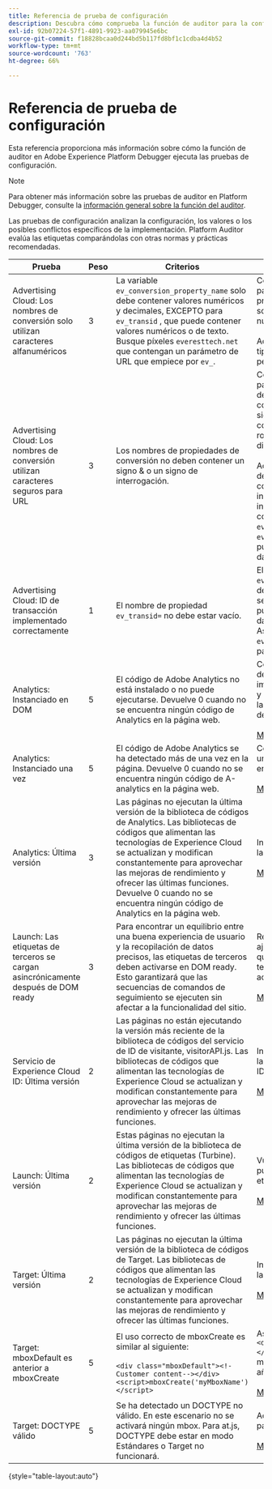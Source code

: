 ```yaml
---
title: Referencia de prueba de configuración
description: Descubra cómo comprueba la función de auditor para la configuración en Adobe Experience Platform Debugger.
exl-id: 92b07224-57f1-4891-9923-aa079945e6bc
source-git-commit: f18828bcaa0d244bd5b117fd8bf1c1cdba4d4b52
workflow-type: tm+mt
source-wordcount: '763'
ht-degree: 66%

---
```


# Referencia de prueba de configuración

Esta referencia proporciona más información sobre cómo la función de auditor en Adobe Experience Platform Debugger ejecuta las pruebas de configuración.

>[!NOTE]
>
>Para obtener más información sobre las pruebas de auditor en Platform Debugger, consulte la [información general sobre la función del auditor](./overview.md).

Las pruebas de configuración analizan la configuración, los valores o los posibles conflictos específicos de la implementación. Platform Auditor evalúa las etiquetas comparándolas con otras normas y prácticas recomendadas.

| Prueba | Peso | Criterios | Recomendación |
| --- | --- | --- | --- |
| Advertising Cloud: Los nombres de conversión solo utilizan caracteres alfanuméricos | 3 | La variable `ev_conversion_property_name` solo debe contener valores numéricos y decimales, EXCEPTO para `ev_transid` , que puede contener valores numéricos o de texto. Busque píxeles `everesttech.net`   que contengan un parámetro de URL que empiece por  `ev_`. | Compruebe que los parámetros de la propiedad de transacción solo contienen valores numéricos y decimales.<br><br>Advertencia: Cualquier otro tipo de valor puede causar pérdida de datos. |
| Advertising Cloud: Los nombres de conversión utilizan caracteres seguros para URL | 3 | Los nombres de propiedades de conversión no deben contener un signo &amp; o un signo de interrogación. | Compruebe que los parámetros de propiedad de transacción no contienen un signo &amp; o un signo de interrogación no codificado. Estos signos rompen el formato de la dirección URL.<br><br>Advertencia: Parámetros de propiedad que contienen un signo de interrogación o un signo de interrogación no codificado (por ejemplo:  `ev_formComplete?=1` o  `ev_formComplete&Submit=1`), puede causar la pérdida de datos. |
| Advertising Cloud: ID de transacción implementado correctamente | 1 | El nombre de propiedad  `ev_transid=` no debe estar vacío. | El nombre de propiedad  `ev_transid=` no debe dejarse sin un valor. Si no se introduce un valor, puede causar la pérdida de datos de transacción. Asignar un valor a `ev_transid=` o quitar el parámetro del píxel. |
| Analytics: Instanciado en DOM | 5 | El código de Adobe Analytics no está instalado o no puede ejecutarse. Devuelve 0 cuando no se encuentra ningún código de Analytics en la página web. | Compruebe que la etiqueta de Analytics está implementada en la página y no está bloqueada por las siguientes actividades de script.<br><br>[Más información](https://experienceleague.adobe.com/docs/analytics/implementation/home.html?lang=es) |
| Analytics: Instanciado una vez | 5 | El código de Adobe Analytics se ha detectado más de una vez en la página. Devuelve 0 cuando no se encuentra ningún código de A-analytics en la página web. | Compruebe que solo hay una etiqueta de Analytics en la página.<br><br>[Más información](https://experienceleague.adobe.com/docs/analytics/implementation/home.html) |
| Analytics: Última versión | 3 | Las páginas no ejecutan la última versión de la biblioteca de códigos de Analytics. Las bibliotecas de códigos que alimentan las tecnologías de Experience Cloud se actualizan y modifican constantemente para aprovechar las mejoras de rendimiento y ofrecer las últimas funciones. Devuelve 0 cuando no se encuentra ningún código de Analytics en la página web. | Instale la última versión de la biblioteca de Analytics.<br><br>[Más información](https://experienceleague.adobe.com/docs/analytics/implementation/appmeasurement-updates.html?lang=es) |
| Launch: Las etiquetas de terceros se cargan asincrónicamente después de DOM ready | 3 | Para encontrar un equilibrio entre una buena experiencia de usuario y la recopilación de datos precisos, las etiquetas de terceros deben activarse en DOM ready. Esto garantizará que las secuencias de comandos de seguimiento se ejecuten sin afectar a la funcionalidad del sitio. | Resuelva este problema ajustando todas las reglas que ejecutan píxeles de terceros para que se activen en DOM Ready.<br><br>[Más información](https://experienceleague.adobe.com/docs/experience-platform/tags/ui/rules.html?lang=es) |
| Servicio de Experience Cloud ID: Última versión | 2 | Las páginas no están ejecutando la versión más reciente de la biblioteca de códigos del servicio de ID de visitante,  visitorAPI.js. Las bibliotecas de códigos que alimentan las tecnologías de Experience Cloud se actualizan y modifican constantemente para aprovechar las mejoras de rendimiento y ofrecer las últimas funciones. | Instale la última versión de la biblioteca del servicio de ID de visitante.<br><br>[Más información](https://experienceleague.adobe.com/docs/id-service/using/id-service-api/library.html) |
| Launch: Última versión | 2 | Estas páginas no ejecutan la última versión de la biblioteca de códigos de etiquetas (Turbine). Las bibliotecas de códigos que alimentan las tecnologías de Experience Cloud se actualizan y modifican constantemente para aprovechar las mejoras de rendimiento y ofrecer las últimas funciones. | Vuelva a compilar y publique la biblioteca de etiquetas.<br><br>[Más información](https://experienceleague.adobe.com/docs/experience-platform/tags/get-started/quick-start.html?lang=es) |
| Target: Última versión | 2 | Las páginas no ejecutan la última versión de la biblioteca de códigos de Target. Las bibliotecas de códigos que alimentan las tecnologías de Experience Cloud se actualizan y modifican constantemente para aprovechar las mejoras de rendimiento y ofrecer las últimas funciones. | Instale la última versión de la biblioteca de Target.<br><br>[Más información](https://experienceleague.adobe.com/docs/target/using/implement-target/client-side/implement-target-for-client-side-web.html) |
| Target: mboxDefault es anterior a mboxCreate | 5 | El uso correcto de  mboxCreate es similar al siguiente:<br><br> `<div class="mboxDefault"><!-Customer content--></div><script>mboxCreate('myMboxName')</script>` | Asegúrese de incluir un  `<div class="mboxDefault"></div>` antes de invocar mboxCreate(). at.js no añadirá una para usted.<br><br>[Más información](https://experienceleague.adobe.com/docs/target/using/implement-target/client-side/implement-target-for-client-side-web.html) |
| Target: DOCTYPE válido | 5 | Se ha detectado un DOCTYPE no válido. En este escenario no se activará ningún mbox.  Para at.js, DOCTYPE debe estar en modo Estándares o Target no funcionará. | Actualice DOCTYPE en la página.<br><br>[Más información](https://experienceleague.adobe.com/docs/target/using/implement-target/client-side/at-js-implementation/faq-at-js/target-atjs-faq.html) |

{style=&quot;table-layout:auto&quot;}

